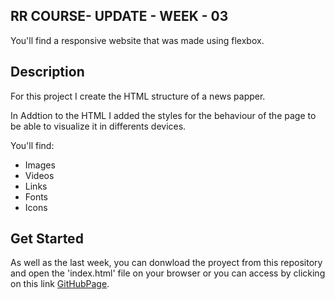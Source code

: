 ## RR COURSE- UPDATE - WEEK - 03
You'll find a responsive website that was made using flexbox.

## Description

For this project I create the HTML structure of a news papper.

In Addtion to the HTML I added the styles for the behaviour of the page to
be able to visualize it in differents devices.

You'll find:
* Images
* Videos
* Links
* Fonts
* Icons

## Get Started
As well as the last week, you can donwload the proyect from this repository and open the 'index.html' file on your browser or you can access by clicking on this link [GitHubPage](https://vicenzomantilla.github.io/RR-DEV-VM-03/).